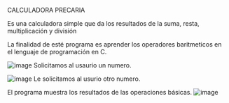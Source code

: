 CALCULADORA PRECARIA

Es una calculadora simple que da los resultados de la suma, resta, multiplicación y división

La finalidad de esté programa es aprender los operadores baritmeticos en el lenguaje de programación en C.

![image](https://github.com/user-attachments/assets/dcc1c9ce-b0ec-4589-a49a-b4342c96fca5)
Solicitamos al usaurio un numero.

![image](https://github.com/user-attachments/assets/905b04a4-a93b-4a30-a3ba-d82eda2a6f94)
Le solicitamos al usurio otro numero.

El programa muestra los resultados de las operaciones básicas.
![image](https://github.com/user-attachments/assets/29318c0f-973d-4af9-b1be-faad0645273e)
